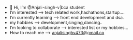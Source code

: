 - 👋 Hi, I’m @Anjali-singh-v|bca student
-  I’m interested --> tech related work,hachathons,startup....
-  I’m currently learning --> front end development and dsa.
-  my hobbies --> development,singing,dancing.. 
-  I’m looking to collaborate --> interested list or my hobbies...
-  How to reach me --> anjalisinghv473@gmail.co

<!---
Anjali-singh-v/Anjali-singh-v is a ✨ special ✨ repository because its `README.md` (this file) appears on your GitHub profile.
You can click the Preview link to take a look at your changes.
--->
